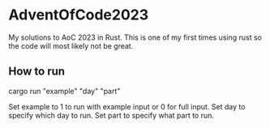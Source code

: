 # AdventOfCode2023
My solutions to AoC 2023 in Rust. This is one of my first times using rust so the code will most likely not be great.

## How to run
cargo run "example" "day" "part"

Set example to 1 to run with example input or 0 for full input.
Set day to specify which day to run.
Set part to specify what part to run.